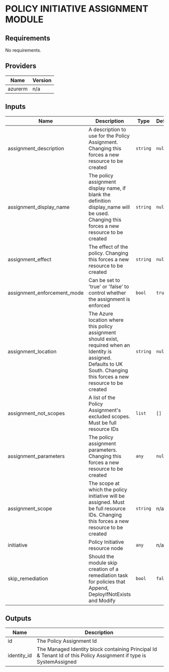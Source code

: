 # POLICY INITIATIVE ASSIGNMENT MODULE



## Requirements

No requirements.

## Providers

| Name | Version |
|------|---------|
| azurerm | n/a |

## Inputs

| Name | Description | Type | Default | Required |
|------|-------------|------|---------|:--------:|
| assignment\_description | A description to use for the Policy Assignment. Changing this forces a new resource to be created | `string` | `null` | no |
| assignment\_display\_name | The policy assignment display name, if blank the definition display\_name will be used. Changing this forces a new resource to be created | `string` | `null` | no |
| assignment\_effect | The effect of the policy. Changing this forces a new resource to be created | `string` | `null` | no |
| assignment\_enforcement\_mode | Can be set to 'true' or 'false' to control whether the assignment is enforced | `bool` | `true` | no |
| assignment\_location | The Azure location where this policy assignment should exist, required when an Identity is assigned. Defaults to UK South. Changing this forces a new resource to be created | `string` | `null` | no |
| assignment\_not\_scopes | A list of the Policy Assignment's excluded scopes. Must be full resource IDs | `list` | `[]` | no |
| assignment\_parameters | The policy assignment parameters. Changing this forces a new resource to be created | `any` | `null` | no |
| assignment\_scope | The scope at which the policy initiative will be assigned. Must be full resource IDs. Changing this forces a new resource to be created | `string` | n/a | yes |
| initiative | Policy Initiative resource node | `any` | n/a | yes |
| skip\_remediation | Should the module skip creation of a remediation task for policies that Append, DeployIfNotExists and Modify | `bool` | `false` | no |

## Outputs

| Name | Description |
|------|-------------|
| id | The Policy Assignment Id |
| identity\_id | The Managed Identity block containing Principal Id & Tenant Id of this Policy Assignment if type is SystemAssigned |

